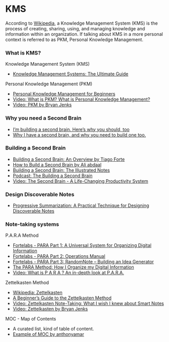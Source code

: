 # KMS

According to [Wikipedia](https://en.wikipedia.org/wiki/Knowledge_management), a Knowledge Management System (KMS) is the process of creating, sharing, using, and managing knowledge and information within an organization. If talking about KMS in a more personal context is referred to as PKM, Personal Knowledge Management.
 
### What is KMS?

Knowledge Management System (KMS)
-   [Knowledge Management Systems: The Ultimate Guide](https://www.hubspot.com/knowledge-management-systems#:~:text=A%20knowledge%20management%20system%20is,for%20your%20users%20or%20customers.)

Personal Knowledge Management (PKM)
-   [Personal Knowledge Management for Beginners](https://matthiasfrank.de/personal-knowledge-management-for-beginners/)
-   [Video: What is PKM? What is Personal Knowledge Management?](https://www.youtube.com/watch?v=Q2WBHyqRsxA)
-   [Video: PKM by Bryan Jenks](https://www.youtube.com/watch?v=6__SZ93Ybss)

### Why you need a Second Brain

-   [I’m building a second brain. Here’s why you should, too](https://medium.com/@elizabethmjoneswrites/im-building-a-second-brain-here-s-why-you-should-too-3ed777495689#:~:text=How%20do%20you%20go%20about,worth%20it%2C%20times%20are%20tough.)
-   [Why I have a second brain, and why you need to build one too.](https://www.rylncoaching.com/post/why-i-have-a-second-brain-and-why-you-need-to-build-one-too)

### Building a Second Brain

-   [Building a Second Brain: An Overview by Tiago Forte](https://fortelabs.co/blog/basboverview/)
-   [How to Build a Second Brain by Ali abdaal](https://aliabdaal.com/how-to-build-a-second-brain-271393/)
-   [Building a Second Brain: The Illustrated Notes](https://maggieappleton.com/basb)
-   [Podcast: The Building a Second Brain](https://open.spotify.com/show/40O0Lbp5ockSt0qSogo6q1)
-   [Video: The Second Brain - A Life-Changing Productivity System](https://www.youtube.com/watch?v=OP3dA2GcAh8)

### Design Discoverable Notes

-   [Progressive Summarization: A Practical Technique for Designing Discoverable Notes](https://fortelabs.co/blog/progressive-summarization-a-practical-technique-for-designing-discoverable-notes/)

### Note-taking systems

P.A.R.A Method
-   [Fortelabs - PARA Part 1: A Universal System for Organizing Digital Information](https://fortelabs.co/blog/para/)
-   [Fortelabs - PARA Part 2: Operations Manual](https://fortelabs.co/blog/p-a-r-a-ii-operations-manual/)
-   [Fortelabs - PARA Part 3: RandomNote – Building an Idea Generator](https://fortelabs.co/blog/p-a-r-a-iii-building-an-idea-generator/)
-   [The PARA Method: How I Organize my Digital Information](https://www.lucapallotta.com/para/)
-   [Video: What is P A R A ? An in-depth look at P.A.R.A.](https://www.youtube.com/watch?v=EZDZEhbhEpo)

Zettelkasten Method
-   [Wikipedia: Zettelkasten](https://en.wikipedia.org/wiki/Zettelkasten)
-   [A Beginner’s Guide to the Zettelkasten Method](https://zenkit.com/en/blog/a-beginners-guide-to-the-zettelkasten-method/)
-   [Video: Zettelkasten Note-Taking: What I wish I knew about Smart Notes](https://www.youtube.com/watch?v=yqKspwjXu18)
-   [Video: Zettelkasten by Bryan Jenks](https://www.youtube.com/watch?v=eiSRphBvf4c)

MOC - Map of Contents
-   A curated list, kind of table of content.
-   [Example of MOC by anthonyamar](https://garden.anthonyamar.fr/Music+sheets/~+Full+list+of+the+song+I+learned+-+Map+of+content)
